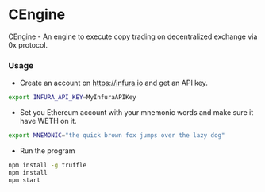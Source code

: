 # CEngine
CEngine - An engine to execute copy trading on decentralized exchange via 0x protocol.

### Usage
- Create an account on https://infura.io and get an API key.
```bash
export INFURA_API_KEY=MyInfuraAPIKey
```
- Set you Ethereum account with your mnemonic words and make sure it have WETH on it.
```bash
export MNEMONIC="the quick brown fox jumps over the lazy dog"
```
- Run the program
```bash
npm install -g truffle
npm install
npm start
```